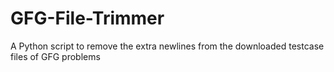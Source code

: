 # GFG-File-Trimmer
A Python script to remove the extra newlines from the downloaded testcase files of GFG problems

